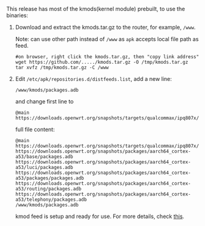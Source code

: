This release has most of the kmods(kernel module) prebuilt, to use the binaries:

1. Download and extract the kmods.tar.gz to the router, for example, `/www`.  

   Note: can use other path instead of `/www` as `apk` accepts local file path as feed.

   ```
   #on browser, right click the kmods.tar.gz, then "copy link address"
   wget https://github.com/...../kmods.tar.gz -O /tmp/kmods.tar.gz
   tar xvfz /tmp/kmods.tar.gz -C /www
   ```

2. Edit `/etc/apk/repositories.d/distfeeds.list`, add a new line:
   ```
   /www/kmods/packages.adb
   ```

   and change first line to 

   ```
   @main https://downloads.openwrt.org/snapshots/targets/qualcommax/ipq807x/packages/packages.adb
   ```

   full file content:
   ```
   @main https://downloads.openwrt.org/snapshots/targets/qualcommax/ipq807x/packages/packages.adb
   https://downloads.openwrt.org/snapshots/packages/aarch64_cortex-a53/base/packages.adb
   https://downloads.openwrt.org/snapshots/packages/aarch64_cortex-a53/luci/packages.adb
   https://downloads.openwrt.org/snapshots/packages/aarch64_cortex-a53/packages/packages.adb   
   https://downloads.openwrt.org/snapshots/packages/aarch64_cortex-a53/routing/packages.adb
   https://downloads.openwrt.org/snapshots/packages/aarch64_cortex-a53/telephony/packages.adb
   /www/kmods/packages.adb
   ```
   kmod feed is setup and ready for use. For more details, check [this](foss-kmod-apk.md).
